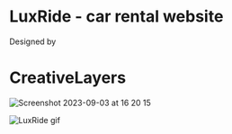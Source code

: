 # LuxRide - car rental website

Designed by
# CreativeLayers


![Screenshot 2023-09-03 at 16 20 15](https://github.com/patrikmitro/LuxRide/assets/67971461/6a990f03-de04-4dc3-ace1-eb354a6fcd63)



![LuxRide gif](https://github.com/patrikmitro/LuxRide/assets/67971461/3e5d8846-6cac-4634-a17d-1ef291963d8f)

